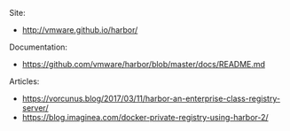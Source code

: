 Site:

* http://vmware.github.io/harbor/

Documentation:

* https://github.com/vmware/harbor/blob/master/docs/README.md

Articles:
* https://vorcunus.blog/2017/03/11/harbor-an-enterprise-class-registry-server/
* https://blog.imaginea.com/docker-private-registry-using-harbor-2/